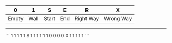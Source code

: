 | 0     | 1    | S     | E   | R         | X         |
| ----- | ---- | ----- | --- | --------- | --------- |
| Empty | Wall | Start | End | Right Way | Wrong Way |

---

´´´
1 1 1 1 1 S 1 1 1 1 1
1 0 0 0 0 0 1 1 1 1 1
´´´
